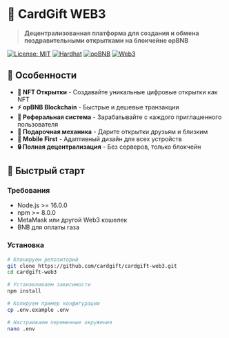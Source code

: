 # 🎊 CardGift WEB3

> **Децентрализованная платформа для создания и обмена поздравительными открытками на блокчейне opBNB**

[![License: MIT](https://img.shields.io/badge/License-MIT-yellow.svg)](https://opensource.org/licenses/MIT)
[![Hardhat](https://img.shields.io/badge/Built%20with-Hardhat-FFDB1C.svg)](https://hardhat.org/)
[![opBNB](https://img.shields.io/badge/Powered%20by-opBNB-F0B90B.svg)](https://opbnb.bnbchain.org/)
[![Web3](https://img.shields.io/badge/Web3-Ready-purple.svg)](https://web3js.readthedocs.io/)

## 🌟 Особенности

- **🎨 NFT Открытки** - Создавайте уникальные цифровые открытки как NFT
- **⚡ opBNB Blockchain** - Быстрые и дешевые транзакции
- **🔗 Реферальная система** - Зарабатывайте с каждого приглашенного пользователя
- **🎁 Подарочная механика** - Дарите открытки друзьям и близким
- **📱 Mobile First** - Адаптивный дизайн для всех устройств
- **🔒 Полная децентрализация** - Без серверов, только блокчейн

## 🚀 Быстрый старт

### Требования

- Node.js >= 16.0.0
- npm >= 8.0.0
- MetaMask или другой Web3 кошелек
- BNB для оплаты газа

### Установка

```bash
# Клонируем репозиторий
git clone https://github.com/cardgift/cardgift-web3.git
cd cardgift-web3

# Устанавливаем зависимости
npm install

# Копируем пример конфигурации
cp .env.example .env

# Настраиваем переменные окружения
nano .env